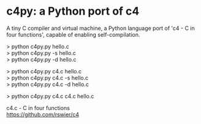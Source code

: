 # c4py: a Python port of c4
A tiny C compiler and virtual machine, a Python language port of 'c4 - C in four functions', capable of enabling self-compilation.<p>


&gt; python c4py.py hello.c<br>
&gt; python c4py.py -s hello.c<br>
&gt; python c4py.py -d hello.c<p>

&gt; python c4py.py c4.c hello.c<br>
&gt; python c4py.py c4.c -s hello.c<br>
&gt; python c4py.py c4.c -d hello.c<p>

&gt; python c4py.py c4.c c4.c hello.c<p>

c4.c - C in four functions<br>
https://github.com/rswier/c4
